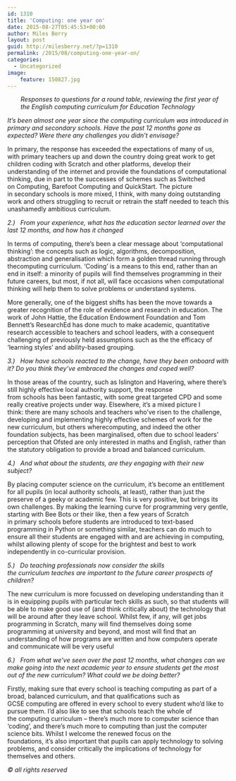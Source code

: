 ```yaml
---
id: 1310
title: 'Computing: one year on'
date: 2015-08-27T05:45:53+00:00
author: Miles Berry
layout: post
guid: http://milesberry.net/?p=1310
permalink: /2015/08/computing-one-year-on/
categories:
  - Uncategorized
image:
    feature: 150827.jpg
---
```

<p style="padding-left: 30px;">
  <em>Responses to questions for a round table, reviewing the first year of the English computing curriculum for Education Technology</em>
</p>

_It’s been almost one year since the computing curriculum was introduced in primary and secondary schools. Have the past 12 months gone as expected? Were there any challenges you didn&#8217;t envisage?_

In primary, the response has exceeded the expectations of many of us, with primary teachers up and down the country doing great work to get children coding with Scratch and other platforms, develop their understanding of the internet and provide the foundations of computational thinking, due in part to the successes of schemes such as Switched on Computing, Barefoot Computing and QuickStart. The picture in secondary schools is more mixed, I think, with many doing outstanding work and others struggling to recruit or retrain the staff needed to teach this unashamedly ambitious curriculum.

_2.)_   _From your experience, what has the education sector learned over the last 12 months, and how has it changed_

In terms of computing, there&#8217;s been a clear message about &#8216;computational thinking&#8217;: the concepts such as logic, algorithms, decomposition, abstraction and generalisation which form a golden thread running through thecomputing curriculum. &#8216;Coding&#8217; is a means to this end, rather than an end in itself: a minority of pupils will find themselves programming in their future careers, but most, if not all, will face occasions when computational thinking will help them to solve problems or understand systems.

More generally, one of the biggest shifts has been the move towards a greater recognition of the role of evidence and research in education. The work of John Hattie, the Education Endowment Foundation and Tom Bennett&#8217;s ResearchEd has done much to make academic, quantitative research accessible to teachers and school leaders, with a consequent challenging of previously held assumptions such as the the efficacy of &#8216;learning styles&#8217; and ability-based grouping.

_3.)_   _How have schools reacted to the change, have they been onboard with it? Do you think they’ve embraced the changes and coped well?_

In those areas of the country, such as Islington and Havering, where there&#8217;s still highly effective local authority support, the response from schools has been fantastic, with some great targeted CPD and some really creative projects under way. Elsewhere, it&#8217;s a mixed picture I think: there are many schools and teachers who&#8217;ve risen to the challenge, developing and implementing highly effective schemes of work for the new curriculum, but others wherecomputing, and indeed the other foundation subjects, has been marginalised, often due to school leaders&#8217; perception that Ofsted are only interested in maths and English, rather than the statutory obligation to provide a broad and balanced curriculum.

_4.)_   _And what about the students, are they engaging with their new subject?_

By placing computer science on the curriculum, it&#8217;s become an entitlement for all pupils (in local authority schools, at least), rather than just the preserve of a geeky or academic few. This is very positive, but brings its own challenges. By making the learning curve for programming very gentle, starting with Bee Bots or their like, then a few years of Scratch in primary schools before students are introduced to text-based programming in Python or something similar, teachers can do much to ensure all their students are engaged with and are achieving in computing, whilst allowing plenty of scope for the brightest and best to work independently in co-curricular provision.

_5.)_   _Do teaching professionals now consider the skills the curriculum teaches are important to the future career prospects of children?_

The new curriculum is more focussed on developing understanding than it is in equipping pupils with particular tech skills as such, so that students will be able to make good use of (and think critically about) the technology that will be around after they leave school. Whilst few, if any, will get jobs programming in Scratch, many will find themselves doing some programming at university and beyond, and most will find that an understanding of how programs are written and how computers operate and communicate will be very useful

_6.)_   _From what we’ve seen over the past 12 months, what changes can we make going into the next academic year to ensure students get the most out of the new curriculum? What could we be doing better?_

Firstly, making sure that every school is teaching computing as part of a broad, balanced curriculum, and that qualifications such as GCSE computing are offered in every school to every student who&#8217;d like to pursue them. I&#8217;d also like to see that schools teach the whole of the computing curriculum &#8211; there&#8217;s much more to computer science than &#8216;coding&#8217;, and there&#8217;s much more to computing than just the computer science bits. Whilst I welcome the renewed focus on the foundations, it&#8217;s also important that pupils can apply technology to solving problems, and consider critically the implications of technology for themselves and others.

_© all rights reserved_
